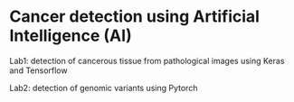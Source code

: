 # Cancer detection using Artificial Intelligence (AI)
Lab1: detection of cancerous tissue from pathological images using Keras and Tensorflow

Lab2: detection of genomic variants using Pytorch
